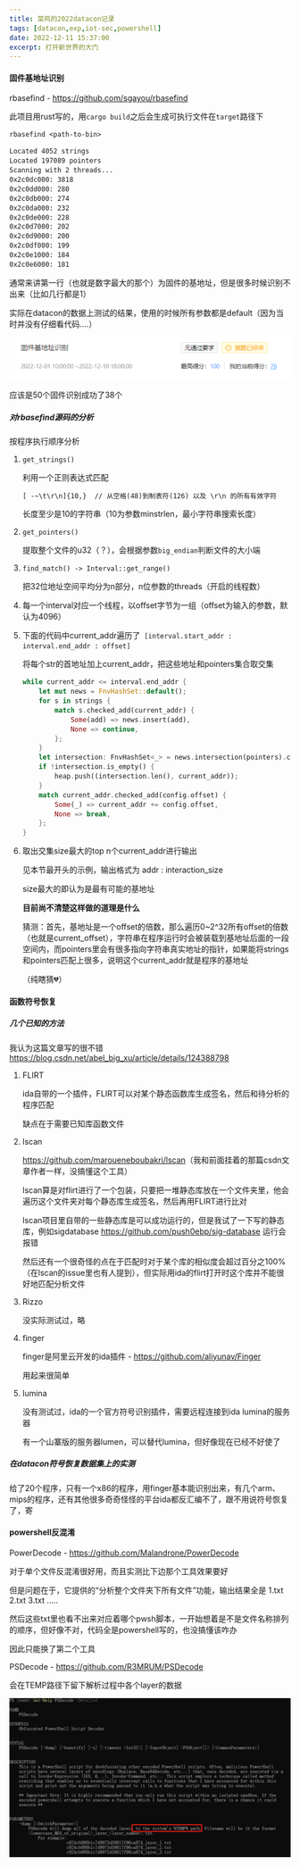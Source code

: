 ```yaml
---
title: 菜鸡的2022datacon记录
tags: [datacon,exp,iot-sec,powershell]
date: 2022-12-11 15:37:00
excerpt: 打开新世界的大门
---
```




#### 固件基地址识别

rbasefind - <https://github.com/sgayou/rbasefind>

此项目用rust写的，用`cargo build`之后会生成可执行文件在`target`路径下

```
rbasefind <path-to-bin> 
```

```sh
Located 4052 strings
Located 197089 pointers
Scanning with 2 threads...
0x2c0dc000: 3818
0x2c0dd000: 280
0x2c0db000: 274
0x2c0da000: 232
0x2c0de000: 228
0x2c0d7000: 202
0x2c0d9000: 200
0x2c0df000: 199
0x2c0e1000: 184
0x2c0e6000: 181
```

通常来讲第一行（也就是数字最大的那个）为固件的基地址，但是很多时候识别不出来（比如几行都是1）

实际在datacon的数据上测试的结果，使用的时候所有参数都是default（因为当时并没有仔细看代码....）

![](/img/datacon/1.jpg)

应该是50个固件识别成功了38个



##### 对rbasefind源码的分析

按程序执行顺序分析

1. `get_strings()`

   利用一个正则表达式匹配

   ```
   [ -~\t\r\n]{10,}  // 从空格(48)到制表符(126) 以及 \r\n 的所有有效字符 
   ```

   长度至少是10的字符串（10为参数minstrlen，最小字符串搜索长度）

2. `get_pointers()`

   提取整个文件的u32（？），会根据参数`big_endian`判断文件的大小端

3. `find_match() -> Interval::get_range()`

   把32位地址空间平均分为n部分，n位参数的threads（开启的线程数）

4. 每一个interval对应一个线程，以offset字节为一组（offset为输入的参数，默认为4096）

5. 下面的代码中current_addr遍历了` [interval.start_addr : interval.end_addr : offset]`

   将每个str的首地址加上current_addr，把这些地址和pointers集合取交集

   ```rust
   while current_addr <= interval.end_addr {
       let mut news = FnvHashSet::default();
       for s in strings {
           match s.checked_add(current_addr) {
               Some(add) => news.insert(add),
               None => continue,
           };
       }
       let intersection: FnvHashSet<_> = news.intersection(pointers).collect();
       if !intersection.is_empty() {
           heap.push((intersection.len(), current_addr));
       }
       match current_addr.checked_add(config.offset) {
           Some(_) => current_addr += config.offset,
           None => break,
       };
   }
   ```

6. 取出交集size最大的top n个current_addr进行输出

   见本节最开头的示例，输出格式为 addr :  interaction_size

   size最大的即认为是最有可能的基地址

   

   **目前尚不清楚这样做的道理是什么**

   猜测：首先，基地址是一个offset的倍数，那么遍历0~2^32所有offset的倍数（也就是current_offset），字符串在程序运行时会被装载到基地址后面的一段空间内，而pointers里会有很多指向字符串真实地址的指针，如果能将strings和pointers匹配上很多，说明这个current_addr就是程序的基地址

   （纯瞎猜💔）

   

#### 函数符号恢复

##### 几个已知的方法

我认为这篇文章写的很不错 <https://blog.csdn.net/abel_big_xu/article/details/124388798>

1. FLIRT

   ida自带的一个插件，FLIRT可以对某个静态函数库生成签名，然后和待分析的程序匹配

   缺点在于需要已知库函数文件

2. lscan   

   <https://github.com/maroueneboubakri/lscan>（我和前面挂着的那篇csdn文章作者一样，没搞懂这个工具）

   lscan算是对flirt进行了一个包装，只要把一堆静态库放在一个文件夹里，他会遍历这个文件夹对每个静态库生成签名，然后再用FLIRT进行比对

   lscan项目里自带的一些静态库是可以成功运行的，但是我试了一下写的静态库，例如sigdatabase <https://github.com/push0ebp/sig-database> 运行会报错

   然后还有一个很奇怪的点在于匹配时对于某个库的相似度会超过百分之100%（在lscan的issue里也有人提到），但实际用ida的flirt打开时这个库并不能很好地匹配分析文件

3. Rizzo

   没实际测试过，略

4. finger

   finger是阿里云开发的ida插件  -  <https://github.com/aliyunav/Finger>

   用起来很简单

5. lumina 

   没有测试过，ida的一个官方符号识别插件，需要远程连接到ida lumina的服务器

   有一个山寨版的服务器lumen，可以替代lumina，但好像现在已经不好使了

##### 在datacon符号恢复数据集上的实测

给了20个程序，只有一个x86的程序，用finger基本能识别出来，有几个arm、mips的程序，还有其他很多奇奇怪怪的平台ida都反汇编不了，跟不用说符号恢复了，寄



#### powershell反混淆

PowerDecode  -  <https://github.com/Malandrone/PowerDecode>

对于单个文件反混淆很好用，而且实测比下边那个工具效果要好

但是问题在于，它提供的“分析整个文件夹下所有文件”功能，输出结果全是 1.txt 2.txt 3.txt .....

然后这些txt里也看不出来对应着哪个pwsh脚本，一开始想着是不是文件名称排列的顺序，但好像不对，代码全是powershell写的，也没搞懂该咋办

因此只能换了第二个工具

PSDecode - https://github.com/R3MRUM/PSDecode 

会在TEMP路径下留下解析过程中各个layer的数据

![](/img/datacon/2.jpg)